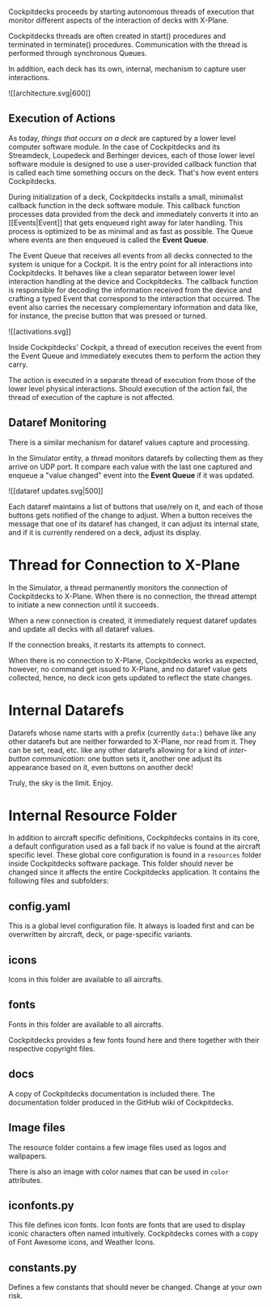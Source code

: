 Cockpitdecks proceeds by starting autonomous threads of execution that monitor different aspects of the interaction of decks with X-Plane.

Cockpitdecks threads are often created in start() procedures and terminated in terminate() procedures. Communication with the thread is performed through synchronous Queues.

In addition, each deck has its own, internal, mechanism to capture user interactions.

![[architecture.svg|600]]

## Execution of Actions

As today, *things that occurs on a deck* are captured by a lower level computer software module. In the case of Cockpitdecks and its Streamdeck, Loupedeck and Berhinger devices, each of those lower level software module is designed to use a user-provided callback function that is called each time something occurs on the deck. That's how event enters Cockpitdecks.

During initialization of a deck, Cockpitdecks installs a small, minimalist callback function in the deck software module. This callback function processes data provided from the deck and immediately converts it into an [[Events|Event]] that gets enqueued right away for later handling. This process is optimized to be as minimal and as fast as possible. The Queue where events are then enqueued is called the **Event Queue**.

The Event Queue that receives all events from all decks connected to the system is unique for a Cockpit. It is the entry point for all interactions into Cockpitdecks. It behaves like a clean separator between lower level interaction handling at the device and Cockpitdecks. The callback function is responsible for decoding the information received from the device and crafting a typed Event that correspond to the interaction that occurred. The event also carries the necessary complementary information and data like, for instance, the precise button that was pressed or turned.

![[activations.svg]]

Inside Cockpitdecks' Cockpit, a thread of execution receives the event from the Event Queue and immediately executes them to perform the action they carry.

The action is executed in a separate thread of execution from those of the lower level physical interactions. Should execution of the action fail, the thread of execution of the capture is not affected.

## Dataref Monitoring

There is a similar mechanism for dataref values capture and processing.

In the Simulator entity, a thread monitors datarefs by collecting them as they arrive on UDP port. It compare each value with the last one captured and enqueue a "value changed" event into the **Event Queue** if it was updated.

![[dataref updates.svg|500]]

Each dataref maintains a list of buttons that use/rely on it, and each of those buttons gets notified of the change to adjust. When a button receives the message that one of its dataref has changed, it can adjust its internal state, and if it is currently rendered on a deck, adjust its display.

# Thread for Connection to X-Plane

In the Simulator, a thread permanently monitors the connection of Cockpitdecks to X-Plane. When there is no connection, the thread attempt to initiate a new connection until it succeeds.

When a new connection is created, it immediately request dataref updates and update all decks with all dataref values.

If the connection breaks, it restarts its attempts to connect.

When there is no connection to X-Plane, Cockpitdecks works as expected, however, no command get issued to X-Plane, and no dataref value gets collected, hence, no deck icon gets updated to reflect the state changes.

# Internal Datarefs

Datarefs whose name starts with a prefix (currently `data:`) behave like any other datarefs but are neither forwarded to X-Plane, nor read from it. They can be set, read, etc. like any other datarefs allowing for a kind of *inter-button communication*: one button sets it, another one adjust its appearance based on it, even buttons on another deck!

Truly, the sky is the limit. Enjoy.

# Internal Resource Folder

In addition to aircraft specific definitions, Cockpitdecks contains in its core, a default configuration used as a fall back if no value is found at the aircraft specific level. These global core configuration is found in a `resources` folder inside Cockpitdecks software package. This folder should never be changed since it affects the entire Cockpitdecks application. It contains the following files and subfolders:

## config.yaml

This is a global level configuration file. It always is loaded first and can be overwritten by aircraft, deck, or page-specific variants.

## icons

Icons in this folder are available to all aircrafts.

## fonts

Fonts in this folder are available to all aircrafts.

Cockpitdecks provides a few fonts found here and there together with their respective copyright files.

## docs

A copy of Cockpitdecks documentation is included there. The documentation folder produced in the GitHub wiki of Cockpitdecks.

## Image files

The resource folder contains a few image files used as logos and wallpapers.

There is also an image with color names that can be used in `color` attributes.

## iconfonts.py

This file defines icon fonts. Icon fonts are fonts that are used to display iconic characters often named intuitively. Cockpitdecks comes with a copy of Font Awesome icons, and Weather Icons.

## constants.py

Defines a few constants that should never be changed. Change at your own risk.
